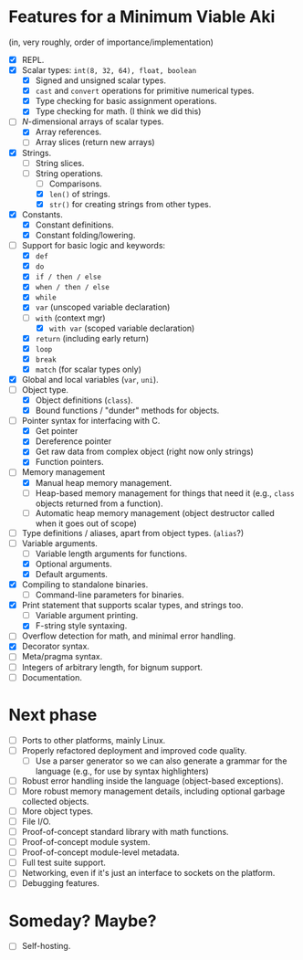 # Features for a Minimum Viable Aki

(in, very roughly, order of importance/implementation)

- [x] REPL.
- [x] Scalar types: `int(8, 32, 64), float, boolean`
    - [x] Signed and unsigned scalar types.
    - [x] `cast` and `convert` operations for primitive numerical types.
    - [x] Type checking for basic assignment operations.
    - [x] Type checking for math. (I think we did this)
- [ ] *N*-dimensional arrays of scalar types.
    - [x] Array references.
    - [ ] Array slices (return new arrays)
- [x] Strings.
    - [ ] String slices.
    - [ ] String operations.
        - [ ] Comparisons.
        - [x] `len()` of strings.
        - [x] `str()` for creating strings from other types.
- [x] Constants.
    - [x] Constant definitions.
    - [x] Constant folding/lowering.
- [ ] Support for basic logic and keywords:
    - [x] `def`
    - [x] `do`
    - [x] `if / then / else`
    - [x] `when / then / else`
    - [x] `while`
    - [x] `var` (unscoped variable declaration)
    - [ ] `with` (context mgr)
        - [x] `with var` (scoped variable declaration)
    - [x] `return` (including early return)
    - [x] `loop`
    - [x] `break`
    - [x] `match` (for scalar types only)
- [x] Global and local variables (`var`, `uni`).
- [ ] Object type.
    - [x] Object definitions (`class`).
    - [x] Bound functions / "dunder" methods for objects.
- [ ] Pointer syntax for interfacing with C.
    - [x] Get pointer
    - [x] Dereference pointer
    - [x] Get raw data from complex object (right now only strings)
    - [x] Function pointers.
- [ ] Memory management
    - [x] Manual heap memory management.
    - [ ] Heap-based memory management for things that need it (e.g., `class` objects returned from a function).
    - [ ] Automatic heap memory management (object destructor called when it goes out of scope)    
- [ ] Type definitions / aliases, apart from object types. (`alias`?)
- [ ] Variable arguments.
    - [ ] Variable length arguments for functions.
    - [x] Optional arguments.
    - [x] Default arguments.
- [x] Compiling to standalone binaries.
    - [ ] Command-line parameters for binaries.
- [x] Print statement that supports scalar types, and strings too.
    - [ ] Variable argument printing.
    - [X] F-string style syntaxing.
- [ ] Overflow detection for math, and minimal error handling.
- [X] Decorator syntax.
- [ ] Meta/pragma syntax.
- [ ] Integers of arbitrary length, for bignum support.
- [ ] Documentation.

# Next phase
- [ ] Ports to other platforms, mainly Linux.
- [ ] Properly refactored deployment and improved code quality.
    - [ ] Use a parser generator so we can also generate a grammar for the language (e.g., for use by syntax highlighters)
- [ ] Robust error handling inside the language (object-based exceptions).
- [ ] More robust memory management details, including optional garbage collected objects.
- [ ] More object types.
- [ ] File I/O.
- [ ] Proof-of-concept standard library with math functions.
- [ ] Proof-of-concept module system.
- [ ] Proof-of-concept module-level metadata.
- [ ] Full test suite support.
- [ ] Networking, even if it's just an interface to sockets on the platform.
- [ ] Debugging features.

# Someday? Maybe?

- [ ] Self-hosting.
